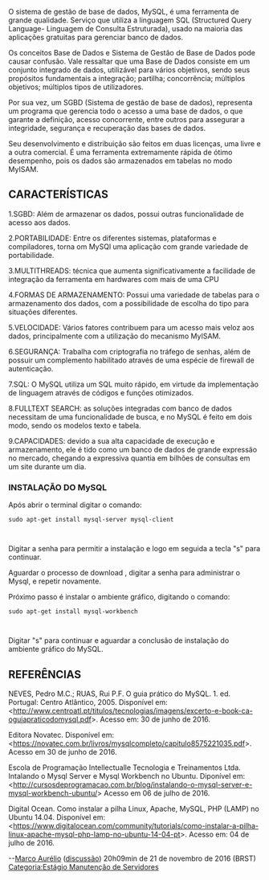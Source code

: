 O sistema de gestão de base de dados, MySQL, é uma ferramenta de grande qualidade. Serviço que utiliza a linguagem SQL (Structured Query Language- Linguagem de Consulta Estruturada), usado na maioria das aplicações gratuitas para gerenciar banco de dados.

Os conceitos Base de Dados e Sistema de Gestão de Base de Dados pode causar confusão. Vale ressaltar que uma Base de Dados consiste em um conjunto integrado de dados, utilizável para vários objetivos, sendo seus propósitos fundamentais a integração; partilha; concorrência; múltiplos objetivos; múltiplos tipos de utilizadores.

Por sua vez, um SGBD (Sistema de gestão de base de dados), representa um programa que gerencia todo o acesso a uma base de dados, o que garante a definição, acesso concorrente, entre outros para assegurar a integridade, segurança e recuperação das bases de dados.

Seu desenvolvimento e distribuição são feitos em duas licenças, uma livre e a outra comercial. É uma ferramenta extremamente rápida de ótimo desempenho, pois os dados são armazenados em tabelas no modo MyISAM.

## CARACTERÍSTICAS

1.SGBD: Além de armazenar os dados, possui outras funcionalidade de acesso aos dados.

2.PORTABILIDADE: Entre os diferentes sistemas, plataformas e compiladores, torna om MySQl uma aplicação com grande variedade de portabilidade.

3.MULTITHREADS: técnica que aumenta significativamente a facilidade de integração da ferramenta em hardwares com mais de uma CPU

4.FORMAS DE ARMAZENAMENTO: Possui uma variedade de tabelas para o armazenamento dos dados, com a possibilidade de escolha do tipo para situações diferentes.

5.VELOCIDADE: Vários fatores contribuem para um acesso mais veloz aos dados, principalmente com a utilização do mecanismo MyISAM.

6.SEGURANÇA: Trabalha com criptografia no tráfego de senhas, além de possuir um complemento habilitado através de uma espécie de firewall de autenticação.

7.SQL: O MySQL utiliza um SQL muito rápido, em virtude da implementação de linguagem através de códigos e funções otimizados.

8.FULLTEXT SEARCH: as soluções integradas com banco de dados necessitam de uma funcionalidade de busca, e no MySQL é feito em dois modo, sendo os modelos texto e tabela.

9.CAPACIDADES: devido a sua alta capacidade de execução e armazenamento, ele é tido como um banco de dados de grande expressão no mercado, chegando a expressiva quantia em bilhões de consultas em um site durante um dia.

### INSTALAÇÃO DO MySQL

Após abrir o terminal digitar o comando:

`sudo apt-get install mysql-server mysql-client`  
`   `

Digitar a senha para permitir a instalação e logo em seguida a tecla "s" para continuar.

Aguardar o processo de download , digitar a senha para administrar o Mysql, e repetir novamente.

Próximo passo é instalar o ambiente gráfico, digitando o comando:

`sudo apt-get install mysql-workbench`  
`   `

Digitar "s" para continuar e aguardar a conclusão de instalação do ambiente gráfico do MySQL.

## REFERÊNCIAS

NEVES, Pedro M.C.; RUAS, Rui P.F. O guia prático do MySQL. 1. ed. Portugal: Centro Atlântico, 2005. Disponível em: \<<http://www.centroatl.pt/titulos/tecnologias/imagens/excerto-e-book-ca-oguiapraticodomysql.pdf>\>. Acesso em: 30 de junho de 2016.

Editora Novatec. Disponível em:\<<https://novatec.com.br/livros/mysqlcompleto/capitulo8575221035.pdf>\>. Acesso em 30 de junho de 2016.

Escola de Programação Intellectualle Tecnologia e Treinamentos Ltda. Intalando o Mysql Server e Mysql Workbench no Ubuntu. Diponível em:\<<http://cursosdeprogramacao.com.br/blog/instalando-o-mysql-server-e-mysql-workbench-ubuntu/>\> Acesso em 06 de julho de 2016.

Digital Ocean. Como instalar a pilha Linux, Apache, MySQL, PHP (LAMP) no Ubuntu 14.04. Disponível em:\<<https://www.digitalocean.com/community/tutorials/como-instalar-a-pilha-linux-apache-mysql-php-lamp-no-ubuntu-14-04-pt>\>. Acesso em: 04 de julho de 2016.

--<a href="Usuário:Marco_Aurélio" class="wikilink" title="Marco Aurélio">Marco Aurélio</a> (<a href="Usuário_Discussão:Marco_Aurélio" class="wikilink" title="discussão">discussão</a>) 20h09min de 21 de novembro de 2016 (BRST) <a href="Categoria:Estágio_Manutenção_de_Servidores" class="wikilink" title="Categoria:Estágio Manutenção de Servidores">Categoria:Estágio Manutenção de Servidores</a>
